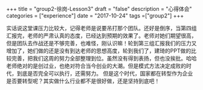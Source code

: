 +++
title = "group2-徐岗-Lesson3"
draft = "false"
description = "心得体会"
categories = ["experience"]
date = "2017-10-24"
tags =["group2"]
+++

实话说这堂课压力比较大，记得老师是说要吊打那个团队。还好是倒序，当第四组汇报完，老师的严肃认真的态度，已经达到预期的效果了。老师对她们期望很高，但是团队去作战还是不够完善，也难怪，刚认识嘛！轮到第三组汇报我们的压力又增加了，她们做的还是没有到达老师的思想高度，轮到我们了，建琦的PPT做的比较完善，把我们这周的努力全部整理到位。虽然没有得到表扬，但也没挨批。哈哈
老师绝对的是创过业，也绝对符合当今创业的大潮。但是模式方法决定成败的时代，到底是否完全可以执行，还需努力。
但是这个时代，国家都在转型作为企业是否要转型呢？其实做什么行业都不是很好做，还是坚持到底吧！
